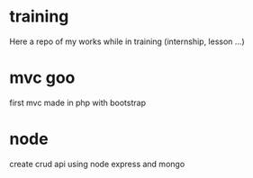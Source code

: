 # training
Here a repo of my works while in training (internship, lesson ...)

# mvc goo

first mvc made in php with bootstrap

# node

create crud api using node express and mongo
